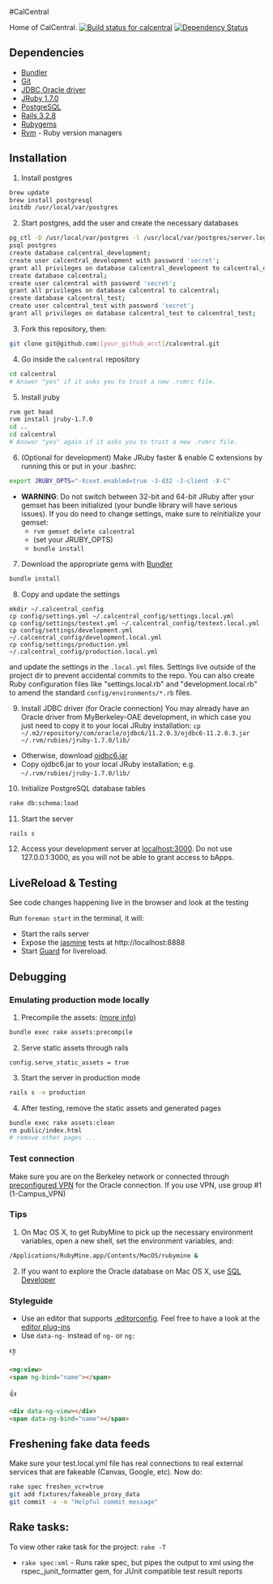 #CalCentral

Home of CalCentral. [![Build status for calcentral](https://secure.travis-ci.org/ets-berkeley-edu/calcentral.png)](http://travis-ci.org/ets-berkeley-edu/calcentral) [![Dependency Status](https://gemnasium.com/ets-berkeley-edu/calcentral.png)](https://gemnasium.com/ets-berkeley-edu/calcentral)

## Dependencies

* [Bundler](http://gembundler.com/rails3.html)
* [Git](https://help.github.com/articles/set-up-git)
* [JDBC Oracle driver](http://www.oracle.com/technetwork/database/enterprise-edition/jdbc-112010-090769.html)
* [JRuby 1.7.0](http://jruby.org/)
* [PostgreSQL](http://www.postgresql.org/)
* [Rails 3.2.8](http://rubyonrails.org/download)
* [Rubygems](http://rubyforge.org/frs/?group_id=126)
* [Rvm](https://rvm.io/rvm/install/) - Ruby version managers

## Installation

1. Install postgres
```bash
brew update
brew install postgresql
initdb /usr/local/var/postgres
```

2. Start postgres, add the user and create the necessary databases
```bash
pg_ctl -D /usr/local/var/postgres -l /usr/local/var/postgres/server.log start
psql postgres
create database calcentral_development;
create user calcentral_development with password 'secret';
grant all privileges on database calcentral_development to calcentral_development;
create database calcentral;
create user calcentral with password 'secret';
grant all privileges on database calcentral to calcentral;
create database calcentral_test;
create user calcentral_test with password 'secret';
grant all privileges on database calcentral_test to calcentral_test;
```

3. Fork this repository, then:
```bash
git clone git@github.com:[your_github_acct]/calcentral.git
```

4. Go inside the `calcentral` repository
```bash
cd calcentral
# Answer "yes" if it asks you to trust a new .rvmrc file.
```

5. Install jruby
```bash
rvm get head
rvm install jruby-1.7.0
cd ..
cd calcentral
# Answer "yes" again if it asks you to trust a new .rvmrc file.
```

6. (Optional for development) Make JRuby faster & enable C extensions by running this or put in your .bashrc:
```bash
export JRUBY_OPTS="-Xcext.enabled=true -J-d32 -J-client -X-C"
```
  * __WARNING__: Do not switch between 32-bit and 64-bit JRuby after your gemset has been initialized (your bundle library will have serious issues). If you do need to change settings, make sure to reinitialize your gemset:
     * ```rvm gemset delete calcentral```
     * (set your JRUBY_OPTS)
     * ```bundle install```

7. Download the appropriate gems with [Bundler](http://gembundler.com/rails3.html)
```bash
bundle install
```

8. Copy and update the settings
```
mkdir ~/.calcentral_config
cp config/settings.yml ~/.calcentral_config/settings.local.yml
cp config/settings/testext.yml ~/.calcentral_config/testext.local.yml
cp config/settings/development.yml ~/.calcentral_config/development.local.yml
cp config/settings/production.yml ~/.calcentral_config/production.local.yml
```
and update the settings in the `.local.yml` files.
Settings live outside of the project dir to prevent accidental commits to the repo.
You can also create Ruby configuration files like "settings.local.rb" and "development.local.rb" to amend the standard `config/environments/*.rb` files.

9. Install JDBC driver (for Oracle connection)
You may already have an Oracle driver from MyBerkeley-OAE development, in which case you just need to copy it to your local JRuby installation:
```cp ~/.m2/repository/com/oracle/ojdbc6/11.2.0.3/ojdbc6-11.2.0.3.jar ~/.rvm/rubies/jruby-1.7.0/lib/```
  * Otherwise, download [ojdbc6.jar](http://www.oracle.com/technetwork/database/enterprise-edition/jdbc-112010-090769.html)
  * Copy ojdbc6.jar to your local JRuby installation; e.g. ```~/.rvm/rubies/jruby-1.7.0/lib/```

10. Initialize PostgreSQL database tables
```bash
rake db:schema:load
```

11. Start the server
```bash
rails s
```

12. Access your development server at [localhost:3000](http://localhost:3000/).
Do not use 127.0.0.1:3000, as you will not be able to grant access to bApps.

## LiveReload & Testing

See code changes happening live in the browser and look at the testing

Run `foreman start` in the terminal, it will:
* Start the rails server
* Expose the [jasmine](http://pivotal.github.com/jasmine/) tests at http://localhost:8888
* Start [Guard](https://github.com/guard/guard) for livereload.

## Debugging

### Emulating production mode locally

1. Precompile the assets: [(more info)](http://stackoverflow.com/questions/7275636/rails-3-1-0-actionviewtemplateerrror-application-css-isnt-precompiled)
```bash
bundle exec rake assets:precompile
```

2. Serve static assets through rails
```
config.serve_static_assets = true
```

3. Start the server in production mode
```bash
rails s -e production
```

4. After testing, remove the static assets and generated pages
```bash
bundle exec rake assets:clean
rm public/index.html
# remove other pages ...
```

### Test connection

Make sure you are on the Berkeley network or connected through [preconfigured VPN](https://kb.berkeley.edu/jivekb/entry.jspa?externalID=2665) for the Oracle connection.
If you use VPN, use group #1 (1-Campus_VPN)

### Tips

1. On Mac OS X, to get RubyMine to pick up the necessary environment variables, open a new shell, set the environment variables, and:
```bash
/Applications/RubyMine.app/Contents/MacOS/rubymine &
```

2. If you want to explore the Oracle database on Mac OS X, use [SQL Developer](http://www.oracle.com/technetwork/developer-tools/sql-developer/overview/index.html)

### Styleguide

* Use an editor that supports [.editorconfig](http://editorconfig.org/#overview). Feel free to have a look at the [editor plug-ins](http://editorconfig.org/#download)
* Use `data-ng-` instead of `ng-` or `ng:`

:-1:
```html
<ng:view>
<span ng-bind="name"></span>
```
:+1:
```html
<div data-ng-view></div>
<span data-ng-bind="name"></span>
```

## Freshening fake data feeds

Make sure your test.local.yml file has real connections to real external services that are fakeable (Canvas, Google, etc).
Now do:

```bash
rake spec freshen_vcr=true
git add fixtures/fakeable_proxy_data
git commit -a -m "Helpful commit message"
```

## Rake tasks:

To view other rake task for the project: ```rake -T```

* ```rake spec:xml``` - Runs rake spec, but pipes the output to xml using the rspec_junit_formatter gem, for JUnit compatible test result reports
